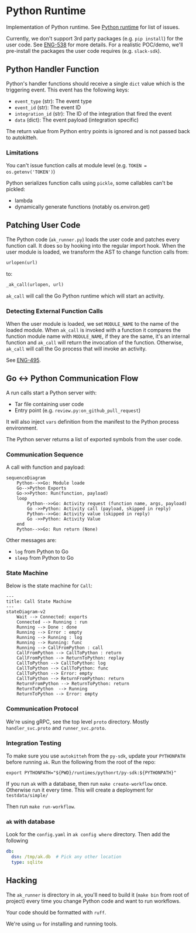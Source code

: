 # Python Runtime

Implementation of Python runtime. 
See [Python runtime](https://linear.app/autokitteh/project/python-runtime-be87fe4c4d7d) for list of issues.

Currently, we don't support 3rd party packages (e.g. `pip install`) for the user code.
See [ENG-538](https://linear.app/autokitteh/issue/ENG-538/support-python-dependencies) for more details.
For a realistic POC/demo, we'll pre-install the packages the user code requires (e.g. `slack-sdk`).

## Python Handler Function

Python's handler functions should receive a single `dict` value which is the triggering event.
This event has the following keys:

- `event_type` (str): The event type
- `event_id` (str): The event ID
- `integration_id` (str): The ID of the integration that fired the event
- `data` (dict): The event payload (integration specific)

The return value from Python entry points is ignored and is not passed back to autokitteh.

### Limitations

You can't issue function calls at module level (e.g. `TOKEN = os.getenv('TOKEN')`)

Python serializes function calls using `pickle`, some callables can't be pickled:
- lambda
- dynamically generate functions (notably os.environ.get)

## Patching User Code

The Python code (`ak_runner.py`) loads the user code and patches every function call.
It does so by hooking into the regular import hook.
When the user module is loaded, we transform the AST to change function calls from:

```python
urlopen(url)
```

to:

```python 
_ak_call(urlopen, url)
```

`ak_call` will call the Go Python runtime which will start an activity.

### Detecting External Function Calls

When the user module is loaded, we set `MODULE_NAME` to the name of the loaded module.
When `ak_call` is invoked with a function it compares the function module name with `MODULE_NAME`,
if they are the same, it's an internal function and `ak_call` will return the invocation of the function.
Otherwise, `ak_call` will call the Go process that will invoke an activity.

See [ENG-495](https://linear.app/autokitteh/issue/ENG-495/better-detection-of-external-functions).

## Go ↔ Python Communication Flow

A run calls start a Python server with:
- Tar file containing user code
- Entry point (e.g. `review.py:on_github_pull_request`)

It will also inject `vars` definition from the manifest to the Python process environment.

The Python server returns a list of exported symbols from the user code.

### Communication Sequence

A call with function and payload:

```mermaid
sequenceDiagram
    Python-->>Go: Module loade
    Go-->Python Exports
    Go->>Python: Run(function, payload)
    loop
        Python-->>Go: Activity request (function name, args, payload)
        Go ->>Python: Activity call (payload, skipped in reply)
        Python-->>Go: Activity value (skipped in reply)
        Go ->>Python: Activity Value
    end
    Python-->>Go: Run return (None)
```

Other messages are:

- `log` from Python to Go
- `sleep` from Python to Go


### State Machine

Below is the state machine for `Call`:

```mermaid
---
title: Call State Machine
---
stateDiagram-v2
    Wait --> Connected: exports
    Connected --> Running : run
    Running --> Done : done
    Running --> Error : empty
    Running --> Running : log
    Running --> Running: func
    Running --> CallFromPython : call
    CallFromPython --> CallToPython : return
    CallFromPython --> ReturnToPython: replay
    CallToPython --> CallToPython: log
    CallToPython --> CallToPython: func
    CallToPython --> Error: empty
    CallToPython --> ReturnFromPython: return
    ReturnFromPython --> ReturnToPython: return
    ReturnToPython  --> Running
    ReturnToPython --> Error: empty
```

### Communication Protocol

We're using gRPC, see the top level `proto` directory. Mostly `handler_svc.proto` and `runner_svc.proto`.


### Integration Testing

To make sure you use `autokitteh` from the `py-sdk`, update your `PYTHONPATH` before running `ak`.
Run the following from the root of the repo:
    
    export PYTHONPATH="${PWD}/runtimes/pythonrt/py-sdk:${PYTHONPATH}"

If you run `ak` with a database, then run `make create-workflow` once. 
Otherwise run it every time.
This will create a deployment for `testdata/simple/`

Then run `make run-workflow`.

### `ak` with database

Look for the `config.yaml` in `ak config where` directory. Then add the following

```yaml
db:
  dsn: /tmp/ak.db  # Pick any other location
  type: sqlite
```

## Hacking

The `ak_runner` is directory in `ak`, you'll need to build it (`make bin` from root of project) every time you change Python code and want to run workflows.

Your code should be formatted with `ruff`.

We're using `uv` for installing and running tools.
